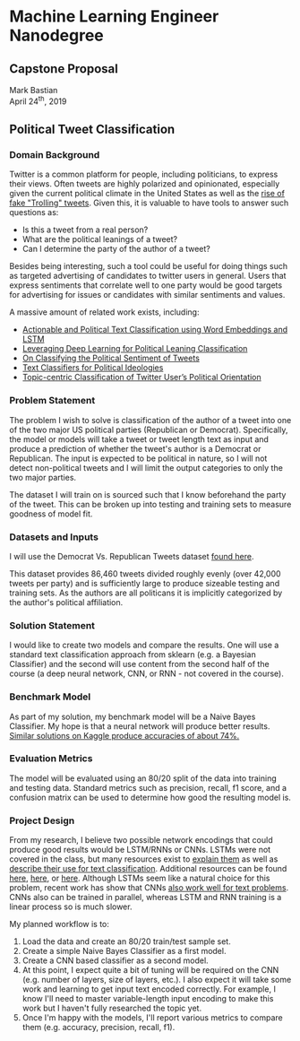 # Machine Learning Engineer Nanodegree
## Capstone Proposal
Mark Bastian  
April 24<sup>th</sup>, 2019

## Political Tweet Classification

### Domain Background
Twitter is a common platform for people, including politicians, to express their views. Often tweets are highly polarized and opinionated, especially given the current political climate in the United States as well as the [rise of fake "Trolling" tweets](https://www.vox.com/2018/10/19/17990946/twitter-russian-trolls-bots-election-tampering). Given this, it is valuable to have tools to answer such questions as:

* Is this a tweet from a real person?
* What are the political leanings of a tweet?
* Can I determine the party of the author of a tweet?

Besides being interesting, such a tool could be useful for doing things such as targeted advertising of candidates to twitter users in general. Users that express sentiments that correlate well to one party would be good targets for advertising for issues or candidates with similar sentiments and values.

A massive amount of related work exists, including:

* [Actionable and Political Text Classification using Word
Embeddings and LSTM](https://arxiv.org/pdf/1607.02501v2.pdf)
* [Leveraging Deep Learning for Political Leaning Classification](https://medium.com/@sofronije/leveraging-deep-learning-for-political-leaning-classification-4ddf9d1d2f53)
* [On Classifying the Political Sentiment of Tweets](https://pdfs.semanticscholar.org/fe57/b7e7e2d228f02ad60f419e049ce2d223eb86.pdf)
* [Text Classifiers for Political Ideologies](https://nlp.stanford.edu/courses/cs224n/2009/fp/7.pdf)
* [Topic-centric Classification of Twitter
User’s Political Orientation](http://terrierteam.dcs.gla.ac.uk/publications/fang2015sigir.pdf)

### Problem Statement
The problem I wish to solve is classification of the author of a tweet into one of the two major US political parties (Republican or Democrat). Specifically, the model or models will take a tweet or tweet length text as input and produce a prediction of whether the tweet's author is a Democrat or Republican. The input is expected to be political in nature, so I will not detect non-political tweets and I will limit the output categories to only the two major parties.

The dataset I will train on is sourced such that I know beforehand the party of the tweet. This can be broken up into testing and training sets to measure goodness of model fit.

### Datasets and Inputs
I will use the Democrat Vs. Republican Tweets dataset [found here](https://www.kaggle.com/kapastor/democratvsrepublicantweets). 

This dataset provides 86,460 tweets divided roughly evenly (over 42,000 tweets per party) and is sufficiently large to produce sizeable testing and training sets. As the authors are all politicans it is implicitly categorized by the author's political affiliation.

### Solution Statement
I would like to create two models and compare the results. One will use a standard text classification approach from sklearn (e.g. a Bayesian Classifier) and the second will use content from the second half of the course (a deep neural network, CNN, or RNN - not covered in the course).

### Benchmark Model
As part of my solution, my benchmark model will be a Naive Bayes Classifier. My hope is that a neural network will produce better results. [Similar solutions on Kaggle produce accuracies of about 74%.](https://www.kaggle.com/chrislit/dem-or-gop-naive-bayes-classifier)

### Evaluation Metrics
The model will be evaluated using an 80/20 split of the data into training and testing data. Standard metrics such as precision, recall, f1 score, and a confusion matrix can be used to determine how good the resulting model is.

### Project Design
From my research, I believe two possible network encodings that could produce good results would be LSTM/RNNs or CNNs. LSTMs were not covered in the class, but many resources exist to [explain them](http://colah.github.io/posts/2015-08-Understanding-LSTMs/) as well as [describe their use for text classification](https://medium.com/@sabber/classifying-yelp-review-comments-using-lstm-and-word-embeddings-part-1-eb2275e4066b). Additional resources can be found [here](https://towardsdatascience.com/multi-class-text-classification-with-lstm-1590bee1bd17), [here](https://machinelearningmastery.com/sequence-classification-lstm-recurrent-neural-networks-python-keras/), or [here](https://www.tensorflow.org/alpha/tutorials/text/text_classification_rnn). Although LSTMs seem like a natural choice for this problem, recent work has show that CNNs [also work well for text problems](https://medium.com/@TalPerry/convolutional-methods-for-text-d5260fd5675f). CNNs also can be trained in parallel, whereas LSTM and RNN training is a linear process so is much slower.

My planned workflow is to:

1. Load the data and create an 80/20 train/test sample set.
2. Create a simple Naive Bayes Classifier as a first model.
3. Create a CNN based classifier as a second model.
4. At this point, I expect quite a bit of tuning will be required on the CNN (e.g. number of layers, size of layers, etc.). I also expect it will take some work and learning to get input text encoded correctly. For example, I know I'll need to master variable-length input encoding to make this work but I haven't fully researched the topic yet.
5. Once I'm happy with the models, I'll report various metrics to compare them (e.g. accuracy, precision, recall, f1).